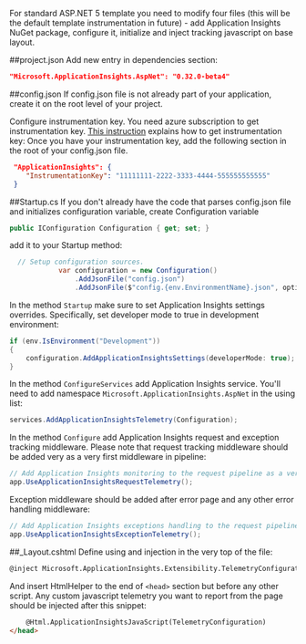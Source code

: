 For standard ASP.NET 5 template you need to modify four files (this will be the default template instrumentation in future) - add Application Insights NuGet package, configure it, initialize and inject tracking javascript on base layout.

##project.json
Add new entry in dependencies section:
``` json
"Microsoft.ApplicationInsights.AspNet": "0.32.0-beta4"
```

##config.json
If config.json file is not already part of your application, create it on the root level of your project.

Configure instrumentation key. You need azure subscription to get instrumentation key. [This instruction](http://azure.microsoft.com/en-us/documentation/articles/app-insights-java-get-started/) explains how to get instrumentation key:
Once you have your instrumentation key, add the following section in the root of your config.json file.
``` json
 "ApplicationInsights": {
 	"InstrumentationKey": "11111111-2222-3333-4444-555555555555"
 }
```

##Startup.cs
If you don't already have the code that parses config.json file and initializes configuration variable, create Configuration variable
``` C#
public IConfiguration Configuration { get; set; }
```

 add it to your Startup method:

``` C#
  // Setup configuration sources.
            var configuration = new Configuration()
                .AddJsonFile("config.json")
                .AddJsonFile($"config.{env.EnvironmentName}.json", optional: true);
```


In the method ```Startup``` make sure to set Application Insights settings overrides. Specifically, set developer mode to true in development environment:

``` C#
if (env.IsEnvironment("Development"))
{
    configuration.AddApplicationInsightsSettings(developerMode: true);
}
```

In the method ```ConfigureServices``` add Application Insights service. You'll need to add namespace ```Microsoft.ApplicationInsights.AspNet``` in the using list:
``` c#
services.AddApplicationInsightsTelemetry(Configuration);
```

In the method ```Configure``` add Application Insights request and exception tracking middleware. Please note that request tracking middleware should be added very as a very first middleware in pipeline:

``` c#
// Add Application Insights monitoring to the request pipeline as a very first middleware.
app.UseApplicationInsightsRequestTelemetry();
```
Exception middleware should be added after error page and any other error handling middleware:

``` c#
// Add Application Insights exceptions handling to the request pipeline.
app.UseApplicationInsightsExceptionTelemetry();
```

##_Layout.cshtml
Define using and injection in the very top of the file:

``` html
@inject Microsoft.ApplicationInsights.Extensibility.TelemetryConfiguration TelemetryConfiguration 
```

And insert HtmlHelper to the end of ```<head>``` section but before any other script. Any custom javascript telemetry you want to report from the page should be injected after this snippet:

``` html
	@Html.ApplicationInsightsJavaScript(TelemetryConfiguration) 
</head>
```
